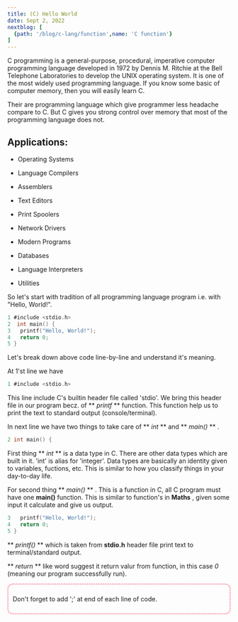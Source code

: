 ```yaml
---
title: (C) Hello World
date: Sept 2, 2022
nextblog: [
  {path: '/blog/c-lang/function',name: 'C function'}
]
---
```


<script>
  import 'prism-themes/themes/prism-shades-of-purple.css'
  import CodeBox from '$lib/components/CodeBox.svelte'
  import Note from '$lib/components/Note.svelte'
  import Breaker from '$lib/components/Breaker.svelte'
  import AlsoLike from '$lib/components/youMayAlsoLike.svelte'
</script>

C programming is a general-purpose, procedural, imperative computer programming language developed in 1972 by Dennis M. Ritchie at the Bell Telephone Laboratories to develop the UNIX operating system. It is one of the most widely used programming language. If you know some basic of computer memory, then you will easily learn C.


Their are programming language which give programmer less headache compare to C. But C gives you strong control over memory that most of the programming language does not.


## Applications: 

 - Operating Systems

 - Language Compilers

 - Assemblers

 - Text Editors

 - Print Spoolers
  
 - Network Drivers
  
 - Modern Programs
  
 - Databases
  
 - Language Interpreters
  
 - Utilities



 So let's start with tradition of all programming language program i.e. with "Hello, World!".

<CodeBox />

 ```c
1 #include <stdio.h>
2  int main() {
3   printf("Hello, World!");
4   return 0;
5 }
 ```

Let's break down above code line-by-line and understand it's meaning.

At 1'st line we have

<CodeBox />

```c
1 #include <stdio.h>
```

This line include C's builtin header file called 'stdio'. We bring this header file in our program becz. of ** *printf* ** function.
This function help us to print the text to standard output (console/terminal).


In next line we have two things to take care of ** *int* ** and ** *main()* ** .

<CodeBox />

```c
2 int main() {
```

First thing ** *int* ** is a data type in C. There are other data types which are built in it. 'int' is alias for 'integer'. 
Data types are basically an identity given to variables, fuctions, etc. This is similar to how you classify things in your day-to-day life.

For second thing ** *main()* ** . This is a function in C, all C program must have one **main()** function. 
This is similar to function's in **Maths** , given some input it calculate and give us output. 

<CodeBox />

```c
3   printf("Hello, World!");
4   return 0;
5 }
```

** *printf()* ** which is taken from **stdio.h** header file print text to terminal/standard output.

** *return* ** like word suggest it return valur from function, in this case *0* (meaning our program successfully run).

<div style="border: 2px dotted #fd6b85; border-radius: 12px">
<p style="padding: 10px">Don't forget to add ';' at end of each line of code.</p>
</div>

<br>

<Breaker />


<AlsoLike name="C Functions" path="/blog/c-lang/function" date="Sep 3, 2022"/>
